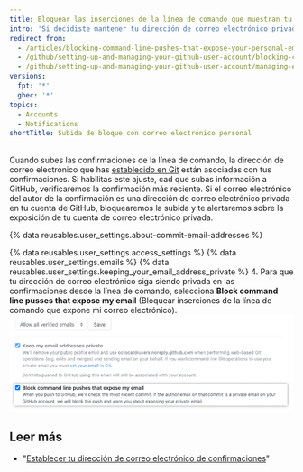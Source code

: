 ```yaml
---
title: Bloquear las inserciones de la línea de comando que muestran tu dirección de correo electrónico personal
intro: 'Si decidiste mantener tu dirección de correo electrónico privada al realizar operaciones basadas en la web, también puedes optar por bloquear las inserciones de la línea de comando que pueden exponer tu dirección de correo electrónico personal.'
redirect_from:
  - /articles/blocking-command-line-pushes-that-expose-your-personal-email-address
  - /github/setting-up-and-managing-your-github-user-account/blocking-command-line-pushes-that-expose-your-personal-email-address
  - /github/setting-up-and-managing-your-github-user-account/managing-email-preferences/blocking-command-line-pushes-that-expose-your-personal-email-address
versions:
  fpt: '*'
  ghec: '*'
topics:
  - Accounts
  - Notifications
shortTitle: Subida de bloque con correo electrónico personal
---
```


Cuando subes las confirmaciones de la línea de comando, la dirección de correo electrónico que has [establecido en Git](/articles/setting-your-commit-email-address) están asociadas con tus confirmaciones. Si habilitas este ajuste, cad que subas información a GitHub, verificaremos la confirmación más reciente. Si el correo electrónico del autor de la confirmación es una dirección de correo electrónico privada en tu cuenta de GitHub, bloquearemos la subida y te alertaremos sobre la exposición de tu cuenta de correo electrónico privada.

{% data reusables.user_settings.about-commit-email-addresses %}

{% data reusables.user_settings.access_settings %}
{% data reusables.user_settings.emails %}
{% data reusables.user_settings.keeping_your_email_address_private %}
4. Para que tu dirección de correo electrónico siga siendo privada en las confirmaciones desde la línea de comando, selecciona **Block command line pusses that expose my email** (Bloquear inserciones de la línea de comando que expone mi correo electrónico). ![Opción para bloquear las inserciones de la línea de comando que expone tus correos electrónicos](/assets/images/help/settings/email_privacy_block_command_line_pushes.png)

## Leer más

- "[Establecer tu dirección de correo electrónico de confirmaciones](/articles/setting-your-commit-email-address)"
